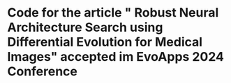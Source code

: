 ﻿# Code for the article "	Robust Neural Architecture Search using Differential Evolution for Medical Images" accepted im EvoApps 2024 Conference 

